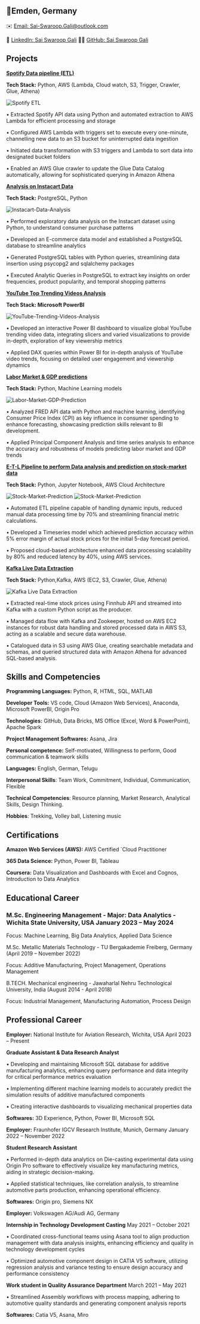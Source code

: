 ## 📍Emden, Germany
✉️ [Email: Sai-Swaroop.Gali@outlook.com](mailto:Sai-Swaroop.Gali@outlook.com)

🔗 [LinkedIn: Sai Swaroop Gali](https://www.linkedin.com/in/sai-swaroop-gali/)  👨‍💻 [GitHub: Sai Swaroop Gali](https://github.com/SaiSwaroop-Gali)

## Projects
[**Spotify Data pipeline (ETL)**](https://github.com/SaiSwaroop-Gali/Spotify-E-T-L-Pipeline)

**Tech Stack:** Python, AWS (Lambda, Cloud watch, S3, Trigger, Crawler, Glue, Athena)

![Spotify ETL](assets/Spotify-ETL.jpeg)

•	Extracted Spotify API data using Python and automated extraction to AWS Lambda for efficient processing and storage

•	Configured AWS Lambda with triggers set to execute every one-minute, channelling new data to an S3 bucket for uninterrupted data ingestion

•	Initiated data transformation with S3 triggers and Lambda to sort data into designated bucket folders

•	Enabled an AWS Glue crawler to update the Glue Data Catalog automatically, allowing for sophisticated querying in Amazon Athena


[**Analysis on Instacart Data**](https://github.com/SaiSwaroop-Gali/Analysis-on-Instacart_data)

**Tech Stack:** PostgreSQL, Python

![Instacart-Data-Analysis](assets/instacart.png)

•	Performed exploratory data analysis on the Instacart dataset using Python, to understand consumer purchase patterns

•	Developed an E-commerce data model and established a PostgreSQL database to streamline analytics

•	Generated PostgreSQL tables with Python queries, streamlining data insertion using psycopg2 and sqlalchemy packages

•	Executed Analytic Queries in PostgreSQL to extract key insights on order frequencies, product popularity, and temporal shopping patterns



[**YouTube Top Trending Videos Analysis**](https://github.com/SaiSwaroop-Gali/YouTube-Trending-Videos-Analysis)

**Tech Stack: Microsoft PowerBI**

![YouTube-Trending-Videos-Analysis](assets/Dashboard.jpg)

•	Developed an interactive Power BI dashboard to visualize global YouTube trending video data, integrating slicers and varied visualizations to provide in-depth, exploration of key viewership metrics

•	Applied DAX queries within Power BI for in-depth analysis of YouTube video trends, focusing on detailed user engagement and viewership dynamics



[**Labor Market & GDP predictions**](https://github.com/MaheedharAttaluri/Labor-Market-GDP-Prediction) 

**Tech Stack:** Python, Machine Learning models

![Labor-Market-GDP-Prediction](assets/GDPPrediction.jpeg)

• Analyzed FRED API data with Python and machine learning, identifying Consumer Price Index (CPI) as key influence in consumer spending to enhance forecasting, showcasing prediction skills 
  relevant to BI development.

• Applied Principal Component Analysis and time series analysis to enhance the accuracy and robustness of models predicting labor market and GDP trends


 
[**E-T-L Pipeline to perform Data analysis and prediction on stock-market data**](https://github.com/SaiSwaroop-Gali/E-T-L-pipeline-to-perform-data-analysis-on-stock-market-data)

**Tech Stack:** Python, Jupyter Notebook, AWS Cloud Architecture

![Stock-Market-Prediction](assets/images/1.jpeg)
![Stock-Market-Prediction](assets/images/2.jpeg)

• Automated ETL pipeline capable of handling dynamic inputs, reduced manual data processing time by 70% and streamlining financial metric calculations.

• Developed a Timeseries model which achieved prediction accuracy within 5% error margin of actual stock prices for the initial 5-day forecast period.

• Proposed cloud-based architecture enhanced data processing scalability by 80% and reduced latency by 40%, using AWS services.

[**Kafka Live Data Extraction**](https://github.com/SaiSwaroop-Gali/Kafka-Live-Data-Extraction)

**Tech Stack:** Python,Kafka, AWS (EC2, S3, Crawler, Glue, Athena)

![Kafka Live Data Extraction](assets/kafka-Architecture.jpeg)

• Extracted real-time stock prices using Finnhub API and streamed into Kafka with a custom Python script as the producer.

• Managed data flow with Kafka and Zookeeper, hosted on AWS EC2 instances for robust data handling and stored processed data in AWS S3, acting as a scalable and secure data warehouse.

• Catalogued data in S3 using AWS Glue, creating searchable metadata and schemas, and queried structured data with Amazon Athena for advanced SQL-based analysis.


## Skills and Competencies

**Programming Languages:** Python, R, HTML, SQL, MATLAB	

**Developer Tools:** VS code, Cloud (Amazon Web Services), Anaconda, Microsoft PowerBI, Origin Pro

**Technologies:** GitHub, Data Bricks, MS Office (Excel, Word & PowerPoint), Apache Spark

**Project Management Softwares:** Asana, Jira

**Personal competence:** Self-motivated, Willingness to perform, Good communication & teamwork skills      

**Languages:** English, German, Telugu 

**Interpersonal Skills**: Team Work, Commitment, Individual, Communication, Flexible

**Technical Competencies**: Resource planning, Market Research, Analytical Skills, Design Thinking.

**Hobbies**: Trekking, Volley ball, Listening music

## Certifications

**Amazon Web Services (AWS):** AWS Certified `Cloud Practitioner

**365 Data Science:** Python, Power BI, Tableau

**Coursera:** Data Visualization and Dashboards with Excel and Cognos, Introduction to Data Analytics

## Educational Career

### M.Sc. Engineering Management - Major: Data Analytics - Wichita State University, USA January 2023 – May 2024

Focus: Machine Learning, Big Data Analytics, Applied Data Science

M.Sc. Metallic Materials Technology - TU Bergakademie Freiberg, Germany (April 2019 – November 2022)

Focus: Additive Manufacturing, Project Management, Operations Management

B.TECH. Mechanical engineering - Jawaharlal Nehru Technological University, India (August 2014 - April 2018)  

Focus:  Industrial Management, Manufacturing Automation, Process Design

## Professional Career

**Employer:** National Institute for Aviation Research, Wichita, USA                                                           April 2023 – Present

**Graduate Assistant & Data Research Analyst**

•	Developing and maintaining Microsoft SQL database for additive manufacturing analytics, enhancing query performance and data integrity for critical performance 
  metrics evaluation
  
•	Implementing different machine learning models to accurately predict the simulation results of additive manufactured components

•	Creating interactive dashboards to visualizing mechanical properties data

**Softwares:** 3D Experience, Python, Power BI, Microsoft SQL

**Employer:**  Fraunhofer IGCV Research Institute, Munich, Germany                                     January 2022 – November 2022

**Student Research Assistant**

•	Performed in-depth data analytics on Die-casting experimental data using Origin Pro software to effectively visualize key manufacturing metrics, aiding in strategic decision-making.

•	Applied statistical techniques, like correlation analysis, to streamline automotive parts production, enhancing operational efficiency.

**Softwares:** Origin pro, Siemens NX 

**Employer:** Volkswagen AG/Audi AG, Germany                                                            

**Internship in Technology Development Casting**                                                        May 2021 – October 2021 

•	Coordinated cross-functional teams using Asana tool to align production management with data analysis insights, enhancing efficiency and quality in technology development cycles

•	Optimized automotive component design in CATIA V5 software, utilizing regression analysis and variance testing to ensure design accuracy and performance consistency

**Work student in Quality Assurance Department**                                                         March 2021 – May 2021

•	Streamlined Assembly workflows with process mapping, adhering to automotive quality standards and generating component analysis reports

**Softwares:** Catia V5, Asana, Miro 
